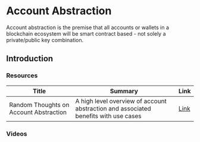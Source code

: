 # Account Abstraction

Account abstraction is the premise that all accounts or wallets in a blockchain ecosystem will be smart contract based - not solely a private/public key combination. 

## Introduction 

### Resources
| Title | Summary | Link |
| ------- | ------- | ------ | 
Random Thoughts on Account Abstraction | A high level overview of account abstraction and associated benefits with use cases | [Link](https://hackmd.io/@s0lness/BJUb16Yo9#Account-Abstraction-a-primer)

### Videos


